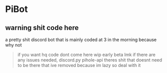# PiBot
## warning shit code here
a pretty shit discord bot that is mainly coded at 3 in the morning because why not
> if you want hq code dont come here
> wip early beta lmk if there are any issues
> needed, discord.py pihole-api
> theres shit that doesnt need to be there that ive removed because im lazy so deal with it
